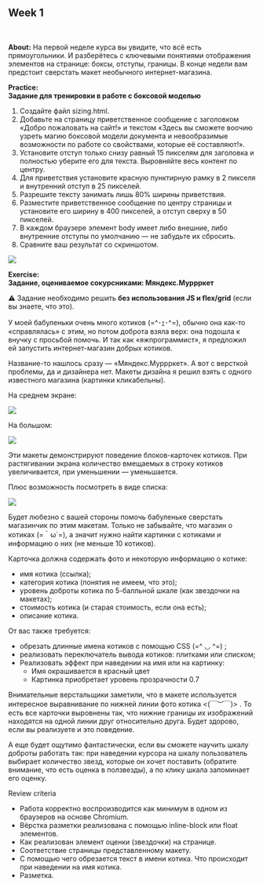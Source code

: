 <h2>Week 1</h2><br>
<p><b>About:</b> На первой неделе курса вы увидите, что всё есть прямоугольники. И разберётесь с ключевыми понятиями отображения элементов на странице: боксы, отступы, границы. В конце недели вам предстоит сверстать макет необычного интернет-магазина.</p>
<b>Practice:<br>Задание для тренировки в работе с боксовой моделью<br></b>
<ol>
<li>Создайте файл sizing.html.
<li>Добавьте на страницу приветственное сообщение с заголовком «Добро пожаловать на сайт!» и текстом «Здесь вы сможете воочию узреть магию боксовой модели документа и невообразимые возможности по работе со свойствами, которые её составляют!».
<li>Установите отступ только снизу равный 15 пикселям для заголовка и полностью уберите его для текста. Выровняйте весь контент по центру.
<li>Для приветствия установите красную пунктирную рамку в 2 пикселя и внутренний отступ в 25 пикселей.
<li>Разрешите тексту занимать лишь 80% ширины приветствия.
<li>Разместите приветственное сообщение по центру страницы и установите его ширину в 400 пикселей, а отступ сверху в 50 пикселей.
<li>В каждом браузере элемент body имеет либо внешние, либо внутренние отступы по умолчанию — не забудьте их сбросить.
<li>Сравните ваш результат со скриншотом.</ol>
<img src="https://d3c33hcgiwev3.cloudfront.net/imageAssetProxy.v1/zzVj-7eHEee_FgpHp2PMDg_cbb5824b72e323db78a99ff1f3068ab8_sizing.png?expiry=1576368000000&hmac=fl_ImoNG5D5fwqgaSB8hHNkXIPQu3931edy3-ivyyRk">

<b>Exercise:</b><br><b>Задание, оцениваемое сокурсниками: Мяндекс.Муррркет</b><br>
<p>⚠️ Задание необходимо решить <strong>без использования JS и flex/grid</strong> (если вы знаете, что это).</p>
<p>У моей бабуленьки очень много котиков (=^･ｪ･^=), обычно она как-то «справлялась» с этим, но потом доброта взяла верх: она подошла к внучку с просьбой помочь. И так как «яжпрограммист», я предложил ей запустить интернет-магазин добрых котиков.</p>
<p>Название-то нашлось сразу — «Мяндекс.Муррркет». А вот с версткой проблемы, да и дизайнера нет. Макеты дизайна я решил взять с одного известного магазина (картинки кликабельны).<p>
<p>На среднем экране:</p>
<img src="https://d3c33hcgiwev3.cloudfront.net/imageAssetProxy.v1/UG594FtMEeejtgqYK5OBTg_153db2c80f54771939004f6d553175fb_1.PNG?expiry=1576368000000&hmac=T68VRLcDjlGx_KFs35qktVaHMR12DvUuEaqnj2cdwac">
<p>На большом:</p>
<img src="https://d3c33hcgiwev3.cloudfront.net/imageAssetProxy.v1/YQ5SRltMEee7Ng519iSOCg_e7692ff3bc7b446c5f702bc765e423e6_2.png?expiry=1576368000000&hmac=gAcVKZoISRM-QWiUgUw-PpKaUrR70sMV9JxhIJAunlc">
<p>Эти макеты демонстрируют поведение блоков-карточек котиков. При растягивании экрана количество вмещаемых в строку котиков увеличивается, при уменьшении — уменьшается.</p>
<p>Плюс возможность посмотреть в виде списка:</p>
<img src="https://d3c33hcgiwev3.cloudfront.net/imageAssetProxy.v1/fRIbZltMEeeliw7ADgKLdA_c973acfe4d73a4a0807f15ad09862aab_3.png?expiry=1576368000000&hmac=ND0ZkN8gZFwQeA3ncsSoCqdwdHk-Sd2W5grQvfsoIIA">
<p>Будет любезно с вашей стороны помочь бабуленьке сверстать магазинчик по этим макетам. Только не забывайте, что магазин о котиках (=｀ω´=), а значит нужно найти картинки с котиками и информацию о них (не меньше 10 котиков).</p>
Карточка должна содержать фото и некоторую информацию о котике:
<ul><li>имя котика (ссылка);
<li>категория котика (понятия не имеем, что это);
<li>уровень доброты котика по 5-балльной шкале (как звездочки на макетах);
<li>стоимость котика (и старая стоимость, если она есть);
<li>описание котика.</ul>
От вас также требуется:
<ul><li>обрезать длинные имена котиков с помощью CSS (=^ ◡ ^=) ;
<li>реализовать переключатель вывода котиков: плитками или списком;
<li>Реализовать эффект при наведении на имя или на картинку:
<ul><li>Имя окрашивается в красный цвет
<li>Картинка приобретает уровень прозрачности 0.7</ul></ul>
<p>Внимательные верстальщики заметили, что в макете используется интересное выравнивание по нижней линии фото котика <(￣︶￣)> . То есть все карточки выровнены так, что нижние границы их изображений находятся на одной линии друг относительно друга. Будет здорово, если вы реализуете и это поведение.</p>
<p>А еще будет ощутимо фантастически, если вы сможете научить шкалу доброты работать так: при наведении курсора на шкалу пользователь выбирает количество звезд, которые он хочет поставить (обратите внимание, что есть оценка в ползвезды), а по клику шкала запоминает его оценку.</p>
Review criteria
<ul><li>Работа корректно воспроизводится как минимум в одном из браузеров на основе Chromium.
<li>Вёрстка разметки реализована с помощью inline-block или float элементов.
<li>Как реализован элемент оценки (звездочки) на странице.
<li>Соответствие страницы представленному макету.
<li>С помощью чего обрезается текст в имени котика. Что происходит при наведении на имя котика.
<li>Разметка.</ul>
